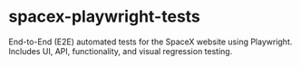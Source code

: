 # spacex-playwright-tests
End-to-End (E2E) automated tests for the SpaceX website using Playwright. Includes UI, API, functionality, and visual regression testing.

